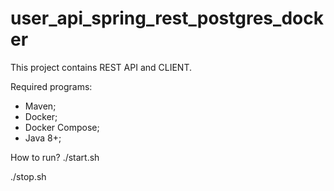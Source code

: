 # user_api_spring_rest_postgres_docker
This project contains REST API and CLIENT.<br/>

Required programs:
- Maven;
- Docker;
- Docker Compose;
- Java 8+;

How to run?
./start.sh

./stop.sh
